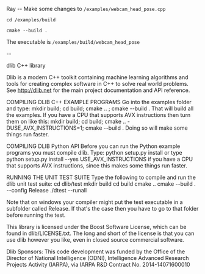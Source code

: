Ray -- Make some changes to `/examples/webcam_head_pose.cpp`

`cd /examples/build`

`cmake --build .`

The executable is `/examples/build/webcam_head_pose`

--

dlib C++ library

Dlib is a modern C++ toolkit containing machine learning algorithms and tools
for creating complex software in C++ to solve real world problems.  See
http://dlib.net for the main project documentation and API reference.



COMPILING DLIB C++ EXAMPLE PROGRAMS
   Go into the examples folder and type:
       mkdir build; cd build; cmake .. ; cmake --build .
   That will build all the examples.  If you have a CPU that supports AVX
   instructions then turn them on like this:
       mkdir build; cd build; cmake .. -DUSE_AVX_INSTRUCTIONS=1; cmake --build .
   Doing so will make some things run faster.

COMPILING DLIB Python API
   Before you can run the Python example programs you must compile dlib. Type:
       python setup.py install
   or type
       python setup.py install --yes USE_AVX_INSTRUCTIONS
   if you have a CPU that supports AVX instructions, since this makes some
   things run faster.  

RUNNING THE UNIT TEST SUITE
   Type the following to compile and run the dlib unit test suite:
       cd dlib/test
       mkdir build
       cd build
       cmake ..
       cmake --build . --config Release
       ./dtest --runall

   Note that on windows your compiler might put the test executable in a
   subfolder called Release.  If that's the case then you have to go to that
   folder before running the test.

This library is licensed under the Boost Software License, which can be found
in dlib/LICENSE.txt.  The long and short of the license is that you can use
dlib however you like, even in closed source commercial software.

Dlib Sponsors:
  This code development was funded by the Office of the Director of National
  Intelligence (ODNI), Intelligence Advanced Research Projects Activity (IARPA),
  via IARPA R&D Contract No. 2014-14071600010

